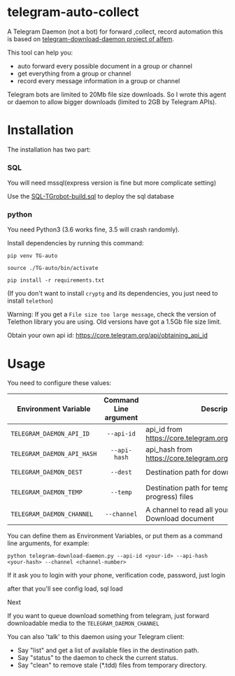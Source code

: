 # telegram-auto-collect

A Telegram Daemon (not a bot) for forward ,collect, record automation this is based on [telegram-download-daemon project of alfem](https://github.com/alfem/telegram-download-daemon/issues/48).

This tool can help you:

* auto forward every possible document in a group or channel
* get everything from a group or channel
* record every message information in a group or channel

Telegram bots are limited to 20Mb file size downloads. So I wrote this agent
or daemon to allow bigger downloads (limited to 2GB by Telegram APIs).

# Installation
The installation has two part:
### SQL
You will need mssql(express version is fine but more complicate setting)

Use the [SQL-TGrobot-build.sql]() to deploy the sql database


### python
You need Python3 (3.6 works fine, 3.5 will crash randomly).

Install dependencies by running this command:

    pip venv TG-auto

    source ./TG-auto/bin/activate

    pip install -r requirements.txt

(If you don't want to install `cryptg` and its dependencies, you just need to install `telethon`)

Warning: If you get a `File size too large message`, check the version of Telethon library you are using. Old versions have got a 1.5Gb file size limit.


Obtain your own api id: https://core.telegram.org/api/obtaining_api_id

# Usage

You need to configure these values:

| Environment Variable     | Command Line argument | Description                                                  | Default Value       |
|--------------------------|:-----------------------:|--------------------------------------------------------------|---------------------|
| `TELEGRAM_DAEMON_API_ID`   | `--api-id`              | api_id from https://core.telegram.org/api/obtaining_api_id   |                     |
| `TELEGRAM_DAEMON_API_HASH` | `--api-hash`            | api_hash from https://core.telegram.org/api/obtaining_api_id |                     |
| `TELEGRAM_DAEMON_DEST`     | `--dest`                | Destination path for downloaded files                       | `/telegram-downloads` |
| `TELEGRAM_DAEMON_TEMP`     | `--temp`                | Destination path for temporary (download in progress) files                       | `/telegram-downloads-temp` |
| `TELEGRAM_DAEMON_CHANNEL`  | `--channel`             | A channel to read all your command and Download document|                     |

You can define them as Environment Variables, or put them as a command line arguments, for example:

    python telegram-download-daemon.py --api-id <your-id> --api-hash <your-hash> --channel <channel-number>


If it ask you to login with your phone, verification code, password, just login 

after that you'll see config load, sql load

Next

If you want to queue download something from telegram, just forward downloadable media to the `TELEGRAM_DAEMON_CHANNEL`


You can also 'talk' to this daemon using your Telegram client:

* Say "list" and get a list of available files in the destination path.
* Say "status" to the daemon to check the current status.
* Say "clean" to remove stale (*.tdd) files from temporary directory.

